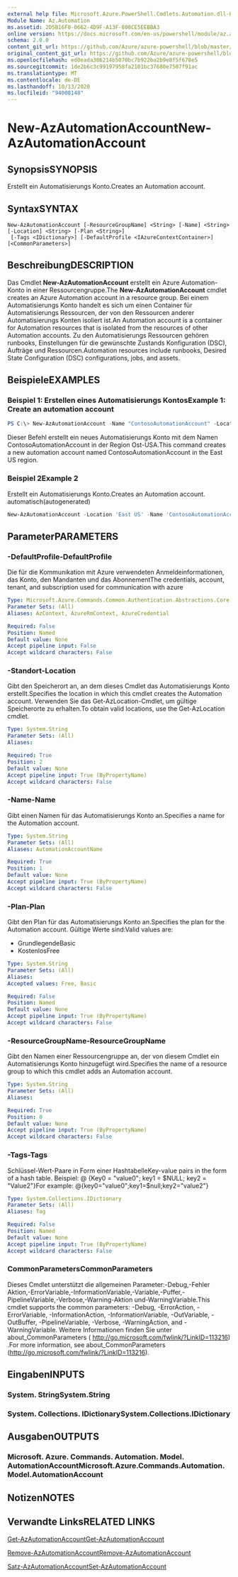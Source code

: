 ```yaml
---
external help file: Microsoft.Azure.PowerShell.Cmdlets.Automation.dll-Help.xml
Module Name: Az.Automation
ms.assetid: 2D5B16F0-0662-4D9F-A13F-808CE5EEBBA3
online version: https://docs.microsoft.com/en-us/powershell/module/az.automation/new-azautomationaccount
schema: 2.0.0
content_git_url: https://github.com/Azure/azure-powershell/blob/master/src/Automation/Automation/help/New-AzAutomationAccount.md
original_content_git_url: https://github.com/Azure/azure-powershell/blob/master/src/Automation/Automation/help/New-AzAutomationAccount.md
ms.openlocfilehash: ed0eada306214b5070bc7b922ba2b9e8f5f678e5
ms.sourcegitcommit: 1de2b6c3c99197958fa2101bc37680e7507f91ac
ms.translationtype: MT
ms.contentlocale: de-DE
ms.lasthandoff: 10/13/2020
ms.locfileid: "94008148"
---
```

# <span data-ttu-id="ffda5-101">New-AzAutomationAccount</span><span class="sxs-lookup"><span data-stu-id="ffda5-101">New-AzAutomationAccount</span></span>

## <span data-ttu-id="ffda5-102">Synopsis</span><span class="sxs-lookup"><span data-stu-id="ffda5-102">SYNOPSIS</span></span>
<span data-ttu-id="ffda5-103">Erstellt ein Automatisierungs Konto.</span><span class="sxs-lookup"><span data-stu-id="ffda5-103">Creates an Automation account.</span></span>

## <span data-ttu-id="ffda5-104">Syntax</span><span class="sxs-lookup"><span data-stu-id="ffda5-104">SYNTAX</span></span>

```
New-AzAutomationAccount [-ResourceGroupName] <String> [-Name] <String> [-Location] <String> [-Plan <String>]
 [-Tags <IDictionary>] [-DefaultProfile <IAzureContextContainer>] [<CommonParameters>]
```

## <span data-ttu-id="ffda5-105">Beschreibung</span><span class="sxs-lookup"><span data-stu-id="ffda5-105">DESCRIPTION</span></span>
<span data-ttu-id="ffda5-106">Das Cmdlet **New-AzAutomationAccount** erstellt ein Azure Automation-Konto in einer Ressourcengruppe.</span><span class="sxs-lookup"><span data-stu-id="ffda5-106">The **New-AzAutomationAccount** cmdlet creates an Azure Automation account in a resource group.</span></span>
<span data-ttu-id="ffda5-107">Bei einem Automatisierungs Konto handelt es sich um einen Container für Automatisierungs Ressourcen, der von den Ressourcen anderer Automatisierungs Konten isoliert ist.</span><span class="sxs-lookup"><span data-stu-id="ffda5-107">An Automation account is a container for Automation resources that is isolated from the resources of other Automation accounts.</span></span> <span data-ttu-id="ffda5-108">Zu den Automatisierungs Ressourcen gehören runbooks, Einstellungen für die gewünschte Zustands Konfiguration (DSC), Aufträge und Ressourcen.</span><span class="sxs-lookup"><span data-stu-id="ffda5-108">Automation resources include runbooks, Desired State Configuration (DSC) configurations, jobs, and assets.</span></span>

## <span data-ttu-id="ffda5-109">Beispiele</span><span class="sxs-lookup"><span data-stu-id="ffda5-109">EXAMPLES</span></span>

### <span data-ttu-id="ffda5-110">Beispiel 1: Erstellen eines Automatisierungs Kontos</span><span class="sxs-lookup"><span data-stu-id="ffda5-110">Example 1: Create an automation account</span></span>
```powershell
PS C:\> New-AzAutomationAccount -Name "ContosoAutomationAccount" -Location "East US" -ResourceGroupName "ResourceGroup01"
```

<span data-ttu-id="ffda5-111">Dieser Befehl erstellt ein neues Automatisierungs Konto mit dem Namen ContosoAutomationAccount in der Region Ost-USA.</span><span class="sxs-lookup"><span data-stu-id="ffda5-111">This command creates a new automation account named ContosoAutomationAccount in the East US region.</span></span>

### <span data-ttu-id="ffda5-112">Beispiel 2</span><span class="sxs-lookup"><span data-stu-id="ffda5-112">Example 2</span></span>

<span data-ttu-id="ffda5-113">Erstellt ein Automatisierungs Konto.</span><span class="sxs-lookup"><span data-stu-id="ffda5-113">Creates an Automation account.</span></span> <span data-ttu-id="ffda5-114">automatisch</span><span class="sxs-lookup"><span data-stu-id="ffda5-114">(autogenerated)</span></span>

<!-- Aladdin Generated Example -->
```powershell
New-AzAutomationAccount -Location 'East US' -Name 'ContosoAutomationAccount' -ResourceGroupName 'ResourceGroup01' -Tags <IDictionary>
```

## <span data-ttu-id="ffda5-115">Parameter</span><span class="sxs-lookup"><span data-stu-id="ffda5-115">PARAMETERS</span></span>

### <span data-ttu-id="ffda5-116">-DefaultProfile</span><span class="sxs-lookup"><span data-stu-id="ffda5-116">-DefaultProfile</span></span>
<span data-ttu-id="ffda5-117">Die für die Kommunikation mit Azure verwendeten Anmeldeinformationen, das Konto, den Mandanten und das Abonnement</span><span class="sxs-lookup"><span data-stu-id="ffda5-117">The credentials, account, tenant, and subscription used for communication with azure</span></span>

```yaml
Type: Microsoft.Azure.Commands.Common.Authentication.Abstractions.Core.IAzureContextContainer
Parameter Sets: (All)
Aliases: AzContext, AzureRmContext, AzureCredential

Required: False
Position: Named
Default value: None
Accept pipeline input: False
Accept wildcard characters: False
```

### <span data-ttu-id="ffda5-118">-Standort</span><span class="sxs-lookup"><span data-stu-id="ffda5-118">-Location</span></span>
<span data-ttu-id="ffda5-119">Gibt den Speicherort an, an dem dieses Cmdlet das Automatisierungs Konto erstellt.</span><span class="sxs-lookup"><span data-stu-id="ffda5-119">Specifies the location in which this cmdlet creates the Automation account.</span></span>
<span data-ttu-id="ffda5-120">Verwenden Sie das Get-AzLocation-Cmdlet, um gültige Speicherorte zu erhalten.</span><span class="sxs-lookup"><span data-stu-id="ffda5-120">To obtain valid locations, use the Get-AzLocation cmdlet.</span></span>

```yaml
Type: System.String
Parameter Sets: (All)
Aliases:

Required: True
Position: 2
Default value: None
Accept pipeline input: True (ByPropertyName)
Accept wildcard characters: False
```

### <span data-ttu-id="ffda5-121">-Name</span><span class="sxs-lookup"><span data-stu-id="ffda5-121">-Name</span></span>
<span data-ttu-id="ffda5-122">Gibt einen Namen für das Automatisierungs Konto an.</span><span class="sxs-lookup"><span data-stu-id="ffda5-122">Specifies a name for the Automation account.</span></span>

```yaml
Type: System.String
Parameter Sets: (All)
Aliases: AutomationAccountName

Required: True
Position: 1
Default value: None
Accept pipeline input: True (ByPropertyName)
Accept wildcard characters: False
```

### <span data-ttu-id="ffda5-123">-Plan</span><span class="sxs-lookup"><span data-stu-id="ffda5-123">-Plan</span></span>
<span data-ttu-id="ffda5-124">Gibt den Plan für das Automatisierungs Konto an.</span><span class="sxs-lookup"><span data-stu-id="ffda5-124">Specifies the plan for the Automation account.</span></span>
<span data-ttu-id="ffda5-125">Gültige Werte sind:</span><span class="sxs-lookup"><span data-stu-id="ffda5-125">Valid values are:</span></span>
- <span data-ttu-id="ffda5-126">Grundlegende</span><span class="sxs-lookup"><span data-stu-id="ffda5-126">Basic</span></span>
- <span data-ttu-id="ffda5-127">Kostenlos</span><span class="sxs-lookup"><span data-stu-id="ffda5-127">Free</span></span>

```yaml
Type: System.String
Parameter Sets: (All)
Aliases:
Accepted values: Free, Basic

Required: False
Position: Named
Default value: None
Accept pipeline input: True (ByPropertyName)
Accept wildcard characters: False
```

### <span data-ttu-id="ffda5-128">-ResourceGroupName</span><span class="sxs-lookup"><span data-stu-id="ffda5-128">-ResourceGroupName</span></span>
<span data-ttu-id="ffda5-129">Gibt den Namen einer Ressourcengruppe an, der von diesem Cmdlet ein Automatisierungs Konto hinzugefügt wird.</span><span class="sxs-lookup"><span data-stu-id="ffda5-129">Specifies the name of a resource group to which this cmdlet adds an Automation account.</span></span>

```yaml
Type: System.String
Parameter Sets: (All)
Aliases:

Required: True
Position: 0
Default value: None
Accept pipeline input: True (ByPropertyName)
Accept wildcard characters: False
```

### <span data-ttu-id="ffda5-130">-Tags</span><span class="sxs-lookup"><span data-stu-id="ffda5-130">-Tags</span></span>
<span data-ttu-id="ffda5-131">Schlüssel-Wert-Paare in Form einer Hashtabelle</span><span class="sxs-lookup"><span data-stu-id="ffda5-131">Key-value pairs in the form of a hash table.</span></span> <span data-ttu-id="ffda5-132">Beispiel: @ {Key0 = "value0"; key1 = $NULL; key2 = "Value2"}</span><span class="sxs-lookup"><span data-stu-id="ffda5-132">For example: @{key0="value0";key1=$null;key2="value2"}</span></span>

```yaml
Type: System.Collections.IDictionary
Parameter Sets: (All)
Aliases: Tag

Required: False
Position: Named
Default value: None
Accept pipeline input: True (ByPropertyName)
Accept wildcard characters: False
```

### <span data-ttu-id="ffda5-133">CommonParameters</span><span class="sxs-lookup"><span data-stu-id="ffda5-133">CommonParameters</span></span>
<span data-ttu-id="ffda5-134">Dieses Cmdlet unterstützt die allgemeinen Parameter:-Debug,-Fehler Aktion,-ErrorVariable,-InformationVariable,-Variable,-Puffer,-PipelineVariable,-Verbose,-Warning-Aktion und-WarningVariable.</span><span class="sxs-lookup"><span data-stu-id="ffda5-134">This cmdlet supports the common parameters: -Debug, -ErrorAction, -ErrorVariable, -InformationAction, -InformationVariable, -OutVariable, -OutBuffer, -PipelineVariable, -Verbose, -WarningAction, and -WarningVariable.</span></span> <span data-ttu-id="ffda5-135">Weitere Informationen finden Sie unter about_CommonParameters ( http://go.microsoft.com/fwlink/?LinkID=113216) .</span><span class="sxs-lookup"><span data-stu-id="ffda5-135">For more information, see about_CommonParameters (http://go.microsoft.com/fwlink/?LinkID=113216).</span></span>

## <span data-ttu-id="ffda5-136">Eingaben</span><span class="sxs-lookup"><span data-stu-id="ffda5-136">INPUTS</span></span>

### <span data-ttu-id="ffda5-137">System. String</span><span class="sxs-lookup"><span data-stu-id="ffda5-137">System.String</span></span>

### <span data-ttu-id="ffda5-138">System. Collections. IDictionary</span><span class="sxs-lookup"><span data-stu-id="ffda5-138">System.Collections.IDictionary</span></span>

## <span data-ttu-id="ffda5-139">Ausgaben</span><span class="sxs-lookup"><span data-stu-id="ffda5-139">OUTPUTS</span></span>

### <span data-ttu-id="ffda5-140">Microsoft. Azure. Commands. Automation. Model. AutomationAccount</span><span class="sxs-lookup"><span data-stu-id="ffda5-140">Microsoft.Azure.Commands.Automation.Model.AutomationAccount</span></span>

## <span data-ttu-id="ffda5-141">Notizen</span><span class="sxs-lookup"><span data-stu-id="ffda5-141">NOTES</span></span>

## <span data-ttu-id="ffda5-142">Verwandte Links</span><span class="sxs-lookup"><span data-stu-id="ffda5-142">RELATED LINKS</span></span>

[<span data-ttu-id="ffda5-143">Get-AzAutomationAccount</span><span class="sxs-lookup"><span data-stu-id="ffda5-143">Get-AzAutomationAccount</span></span>](./Get-AzAutomationAccount.md)

[<span data-ttu-id="ffda5-144">Remove-AzAutomationAccount</span><span class="sxs-lookup"><span data-stu-id="ffda5-144">Remove-AzAutomationAccount</span></span>](./Remove-AzAutomationAccount.md)

[<span data-ttu-id="ffda5-145">Satz-AzAutomationAccount</span><span class="sxs-lookup"><span data-stu-id="ffda5-145">Set-AzAutomationAccount</span></span>](./Set-AzAutomationAccount.md)
